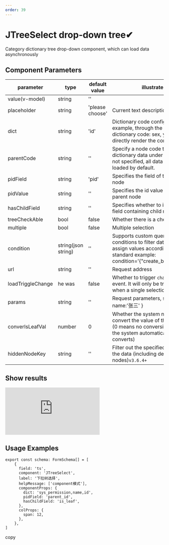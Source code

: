 ```yaml
---
order: 39
---
```


# JTreeSelect drop-down tree✔

Category dictionary tree drop-down component, which can load data asynchronously

## Component Parameters

| parameter         | type                | default value   | illustrate                                                                                                                                    |
| ----------------- | ------------------- | --------------- | --------------------------------------------------------------------------------------------------------------------------------------------- |
| value(v-model)    | string              | ''              |                                                                                                                                               |
| placeholder       | string              | 'please choose' | Current text description                                                                                                                      |
| dict              | string              | 'id'            | Dictionary code configuration, for example, through the gender dictionary code: sex, you can directly render the component                    |
| parentCode        | string              | ''              | Specify a node code to load all dictionary data under the node. If not specified, all data will be loaded by default.                         |
| pidField          | string              | 'pid'           | Specifies the field of the parent node                                                                                                        |
| pidValue          | string              | ''              | Specifies the id value of the parent node                                                                                                     |
| hasChildField     | string              | ''              | Specifies whether to include a field containing child nodes.                                                                                  |
| treeCheckAble     | bool                | false           | Whether there is a checkbox                                                                                                                   |
| multiple          | bool                | false           | Multiple selection                                                                                                                            |
| condition         | string(json string) | ''              | Supports custom query conditions to filter data. Please assign values ​​according to this standard example: condition='{"create_by":"admin"}' |
| url               | string              | ''              | Request address                                                                                                                               |
| loadTriggleChange | he was              | false           | Whether to trigger `change`the event. It will only be triggered when a single selection is made.                                              |
| params            | string              | ''              | Request parameters, such as { name:'张三' }                                                                                                   |
| converIsLeafVal   | number              | 0               | Whether the system needs to convert the value of the leaf node (0 means no conversion, 1 means the system automatically converts)             |
| hiddenNodeKey     | string              | ''              | Filter out the specified nodes in the data (including descendant nodes)`v3.6.4+`                                                              |

## Show results

![](https://lfs.k.topthink.com/lfs/12346f95f836524515f1759496a8cbd2376701d467932f2153bbbb563a04ec07.dat)

## Usage Examples

```
export const schema: FormSchema[] = [
    {
      field: 'ts',
      component: 'JTreeSelect',
      label: '下拉树选择',
      helpMessage: ['component模式'],
      componentProps: {
        dict: 'sys_permission,name,id',
        pidField: 'parent_id',
        hasChildField: 'is_leaf',
      },
      colProps: {
        span: 12,
      },
    },
]
```

copy

